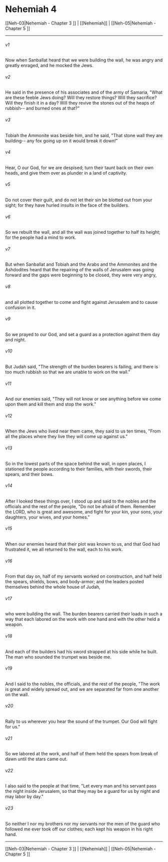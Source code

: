 # Nehemiah 4

[[Neh-03|Nehemiah - Chapter 3 ]] | [[Nehemiah]] | [[Neh-05|Nehemiah - Chapter 5 ]]
***

###### v1
Now when Sanballat heard that we were building the wall, he was angry and greatly enraged, and he mocked the Jews.
###### v2
He said in the presence of his associates and of the army of Samaria, "What are these feeble Jews doing? Will they restore things? Will they sacrifice? Will they finish it in a day? Will they revive the stones out of the heaps of rubbish-- and burned ones at that?"
###### v3
Tobiah the Ammonite was beside him, and he said, "That stone wall they are building-- any fox going up on it would break it down!"
###### v4
Hear, O our God, for we are despised; turn their taunt back on their own heads, and give them over as plunder in a land of captivity.
###### v5
Do not cover their guilt, and do not let their sin be blotted out from your sight; for they have hurled insults in the face of the builders.
###### v6
So we rebuilt the wall, and all the wall was joined together to half its height; for the people had a mind to work.
###### v7
But when Sanballat and Tobiah and the Arabs and the Ammonites and the Ashdodites heard that the repairing of the walls of Jerusalem was going forward and the gaps were beginning to be closed, they were very angry,
###### v8
and all plotted together to come and fight against Jerusalem and to cause confusion in it.
###### v9
So we prayed to our God, and set a guard as a protection against them day and night.
###### v10
But Judah said, "The strength of the burden bearers is failing, and there is too much rubbish so that we are unable to work on the wall."
###### v11
And our enemies said, "They will not know or see anything before we come upon them and kill them and stop the work."
###### v12
When the Jews who lived near them came, they said to us ten times, "From all the places where they live they will come up against us."
###### v13
So in the lowest parts of the space behind the wall, in open places, I stationed the people according to their families, with their swords, their spears, and their bows.
###### v14
After I looked these things over, I stood up and said to the nobles and the officials and the rest of the people, "Do not be afraid of them. Remember the LORD, who is great and awesome, and fight for your kin, your sons, your daughters, your wives, and your homes."
###### v15
When our enemies heard that their plot was known to us, and that God had frustrated it, we all returned to the wall, each to his work.
###### v16
From that day on, half of my servants worked on construction, and half held the spears, shields, bows, and body-armor; and the leaders posted themselves behind the whole house of Judah,
###### v17
who were building the wall. The burden bearers carried their loads in such a way that each labored on the work with one hand and with the other held a weapon.
###### v18
And each of the builders had his sword strapped at his side while he built. The man who sounded the trumpet was beside me.
###### v19
And I said to the nobles, the officials, and the rest of the people, "The work is great and widely spread out, and we are separated far from one another on the wall.
###### v20
Rally to us wherever you hear the sound of the trumpet. Our God will fight for us."
###### v21
So we labored at the work, and half of them held the spears from break of dawn until the stars came out.
###### v22
I also said to the people at that time, "Let every man and his servant pass the night inside Jerusalem, so that they may be a guard for us by night and may labor by day."
###### v23
So neither I nor my brothers nor my servants nor the men of the guard who followed me ever took off our clothes; each kept his weapon in his right hand.

***

[[Neh-03|Nehemiah - Chapter 3 ]] | [[Nehemiah]] | [[Neh-05|Nehemiah - Chapter 5 ]]
